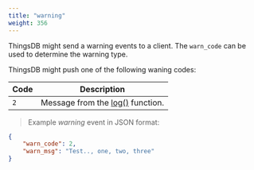 ```yaml
---
title: "warning"
weight: 356
---
```


ThingsDB might send a warning events to a client. The `warn_code` can be used
to determine the warning type.

ThingsDB might push one of the following waning codes:

Code | Description
---- | -----------
`2`  | Message from the [log()](../../collection-api/log) function.

> Example *warning* event in JSON format:

```json
{
    "warn_code": 2,
    "warn_msg": "Test.., one, two, three"
}
```
